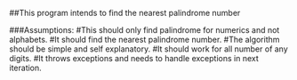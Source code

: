##This program intends to find the nearest palindrome number

###Assumptions:
  #This should only find palindrome for numerics and not alphabets.
  #It should find the nearest palindrome number.
  #The algorithm should be simple and self explanatory.
  #It should work for all number of any digits.
  #It throws exceptions and needs to handle exceptions in next iteration.